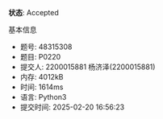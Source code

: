**状态**: Accepted

基本信息
- 题号: 48315308
- 题目: P0220
- 提交人: 2200015881 杨济泽(2200015881)
- 内存: 4012kB
- 时间: 1614ms
- 语言: Python3
- 提交时间: 2025-02-20 16:56:23
